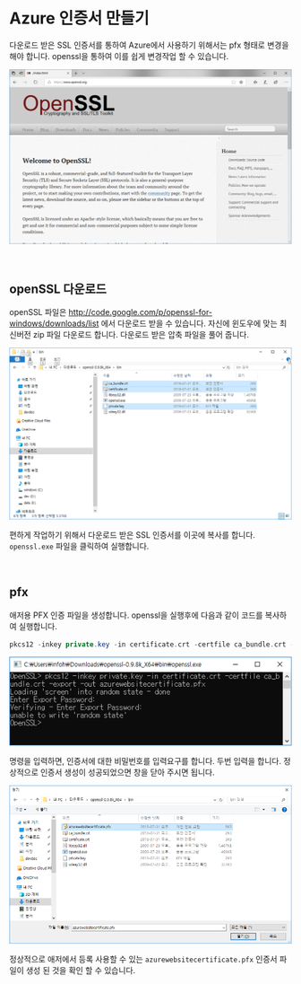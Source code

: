 # Azure 인증서 만들기
다운로드 받은 SSL 인증서를 통하여 Azure에서 사용하기 위해서는 pfx 형태로 변경을 해야 합니다. openssl을 통하여 이를 쉽게 변경작업 할 수 있습니다.

![SSLforfree](./img/openssl_01.png)

<br>

## openSSL 다운로드
openSSL 파일은 http://code.google.com/p/openssl-for-windows/downloads/list 에서 다운로드 받을 수 있습니다.
자신에 윈도우에 맞는 최신버전 zip 파일 다운로드 합니다. 다운로드 받은 압축 파일을 풀어 줍니다.

![SSLforfree](./img/openssl_02.png)

편하게 작업하기 위해서 다운로드 받은 SSL 인증서를 이곳에 복사를 합니다. `openssl.exe` 파일을 클릭하여 실행합니다. 

<br>

## pfx
애저용 PFX 인증 파일을 생성합니다. openssl을 실행후에 다음과 같이 코드를 복사하여 실행합니다.

```php
pkcs12 -inkey private.key -in certificate.crt -certfile ca_bundle.crt -export -out azurewebsitecertificate.pfx
```

![SSLforfree](./img/openssl_03.png)

명령을 입력하면, 인증서에 대한 비밀번호를 입력요구를 합니다. 두번 입력을 합니다. 정상적으로 인증서 생성이 성공되었으면 창을 닫아 주시면 됩니다.

![SSLforfree](./img/openssl_04.png)

정상적으로 애저에서 등록 사용할 수 있는 `azurewebsitecertificate.pfx` 인증서 파일이 생성 된 것을 확인 할 수 있습니다.

<br>